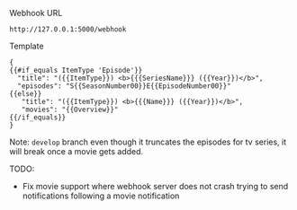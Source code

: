 Webhook URL
```
http://127.0.0.1:5000/webhook
```

Template
```
{
{{#if_equals ItemType 'Episode'}}
  "title": "({{ItemType}}) <b>{{{SeriesName}}} ({{Year}})</b>",
  "episodes": "S{{SeasonNumber00}}E{{EpisodeNumber00}}"
{{else}}
   "title": "({{ItemType}}) <b>{{{Name}}} ({{Year}})</b>",
   "movies": "{{Overview}}"
{{/if_equals}}
}
```

Note: `develop` branch even though it truncates the episodes for tv series, it will break once a movie gets added.

TODO:
- Fix movie support where webhook server does not crash trying to send notifications following a movie notification
